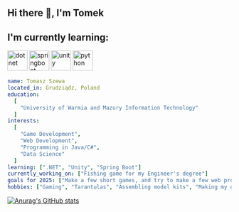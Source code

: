 ## Hi there 👋, I'm Tomek 

<h2>I'm currently learning:</h2>
<p align="left">
<img
src="https://www.vectorlogo.zone/logos/dotnet/dotnet-tile.svg" alt="dotnet" width="45" height="45"/>
<img
src="https://www.vectorlogo.zone/logos/springio/springio-icon.svg" alt="springboot" width="45" height="45"/>
<img
src="https://www.vectorlogo.zone/logos/unity3d/unity3d-icon.svg" alt="unity" width="45"
height="45"/>
<img
src="https://www.vectorlogo.zone/logos/python/python-icon.svg" alt="python" width="45"
height="45"/>
</p>


```yaml
name: Tomasz Szewa
located_in: Grudziądz, Poland
education:
  [
    "University of Warmia and Mazury Information Technology"
  ]
interests:
  [
    "Game Development",
    "Web Development",
    "Programming in Java/C#",
    "Data Science"
  ]
learning: [".NET", "Unity", "Spring Boot"]
currently_working_on: ["Fishing game for my Engineer's degree"]
goals for 2025: ["Make a few short games, and try to make a few web projects with the use of .NET"]
hobbies: ["Gaming", "Tarantulas", "Assembling model kits", "Making my own games"]

```

[![Anurag's GitHub stats](https://github-readme-stats.vercel.app/api?username=bundamm)](https://github.com/anuraghazra/github-readme-stats)

<!--
**Bundamm/Bundamm** is a ✨ _special_ ✨ repository because its `README.md` (this file) appears on your GitHub profile.

Here are some ideas to get you started:

- 🔭 I’m currently working on ...
- 🌱 I’m currently learning ...
- 👯 I’m looking to collaborate on ...
- 🤔 I’m looking for help with ...
- 💬 Ask me about ...
- 📫 How to reach me: ...
- 😄 Pronouns: ...
- ⚡ Fun fact: ...
-->
